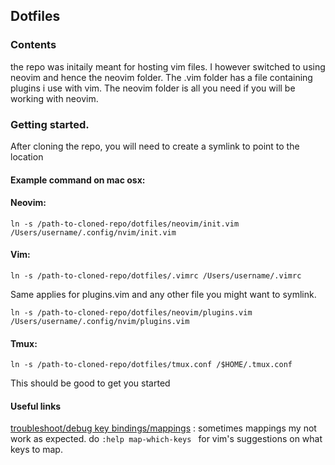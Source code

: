 ## Dotfiles

### Contents
the repo was initaily meant for hosting vim files.
I however switched to using neovim and hence the neovim folder.
The .vim folder has a file containing plugins i use with vim. 
The neovim folder is all you need if you will be working with neovim.

### Getting started.
After cloning the repo, you will need to create a symlink to point to the
location

#### Example command on mac osx:

#### Neovim:
`ln -s /path-to-cloned-repo/dotfiles/neovim/init.vim  /Users/username/.config/nvim/init.vim`

#### Vim: 
`ln -s /path-to-cloned-repo/dotfiles/.vimrc /Users/username/.vimrc`

Same applies for plugins.vim and any other file you might want to
symlink.

`ln -s /path-to-cloned-repo/dotfiles/neovim/plugins.vim  /Users/username/.config/nvim/plugins.vim`

#### Tmux:
`ln -s /path-to-cloned-repo/dotfiles/tmux.conf /$HOME/.tmux.conf`

This should be good to get you started

#### Useful links
[troubleshoot/debug key bindings/mappings](https://vi.stackexchange.com/questions/7722/how-to-debug-a-mapping) : sometimes mappings my not work as expected.
do `:help map-which-keys ` for vim's suggestions on what keys to map.



